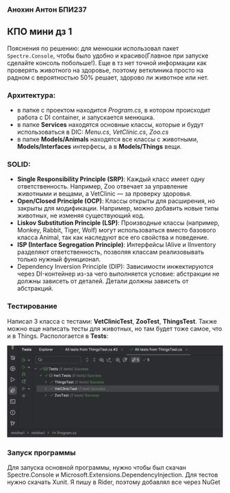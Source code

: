 ### Анохин Антон БПИ237

## КПО мини дз 1

Пояснения по решению: для менюшки использовал пакет `Spectre.Console`, чтобы было удобно и красиво(Главное при запуске сделайте консоль побольше!). Еще в тз нет точной информации как проверять животного на здоровье, поэтому ветклиника просто на радном с вероятностью 50% решает, здорово ли животное или нет.

### Архитектура:

- в папке с проектом находится _Program.cs_, в котором происходит работа с DI container, и запускается менюшка.
- в папке __Services__ находятся основные классы, которые и будут использоваться в DIC: _Menu.cs_, _VetClinic.cs_, _Zoo.cs_
- в папке __Models/Animals__ находятся все классы с животными, __Models/Interfaces__ интерфесы, а в __Models/Things__ вещи.

### SOLID:
- __Single Responsibility Principle (SRP)__: Каждый класс имеет одну ответственность. Например, Zoo отвечает за управление животными и вещами, а VetClinic — за проверку здоровья.
- __Open/Closed Principle (OCP)__: Классы открыты для расширения, но закрыты для модификации. Например, можно добавить новые типы животных, не изменяя существующий код.
- __Liskov Substitution Principle (LSP)__: Производные классы (например, Monkey, Rabbit, Tiger, Wolf) могут использоваться вместо базового класса Animal, так как наследуют все его свойства и поведение.
- __ISP (Interface Segregation Principle)__: Интерфейсы IAlive и IInventory разделяют ответственность, позволяя классам реализовывать только нужный функционал.
- Dependency Inversion Principle (DIP): Зависимости инжектируются через DI-контейнер из-за чего выполняется условие: абстракции не должны зависеть от деталей. Детали должны зависеть от абстракций.

### Тестирование
Написал 3 класса с тестами: __VetClinicTest__, __ZooTest__, __ThingsTest__. Также можно еще написать тесты для животных, но там будет тоже самое, что и в Things. Распологается в __Tests__:

![alt text](image.png)

### Запуск программы
Для запуска основной программы, нужно чтобы был скачан Spectre.Console и Microsoft.Extensions.DependencyInjection. Для тестов нужно скачать Xunit. Я пишу в Rider, поэтому добавлял все через NuGet